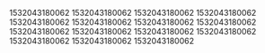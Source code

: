 1532043180062
1532043180062
1532043180062
1532043180062
1532043180062
1532043180062
1532043180062
1532043180062
1532043180062
1532043180062
1532043180062
1532043180062
1532043180062
1532043180062
1532043180062